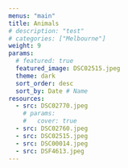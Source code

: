 ```yaml
---
menus: "main"
title: Animals
# description: "test"
# categories: ["Melbourne"]
weight: 9
params:
  # featured: true
  featured_image: DSC02515.jpeg
  theme: dark
  sort_order: desc
  sort_by: Date # Name 
resources:
  - src: DSC02770.jpeg
    # params:
    #   cover: true
  - src: DSC02760.jpeg
  - src: DSC02515.jpeg
  - src: DSC00014.jpeg
  - src: DSF4613.jpeg
---
```


